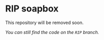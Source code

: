 # RIP soapbox

This repository will be removed soon.

*You can still find the code on the `RIP`
branch.*
